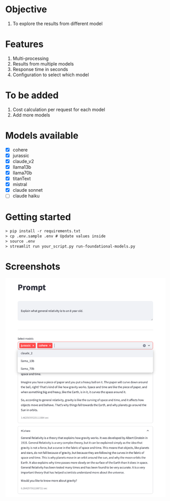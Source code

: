 # Objective

1. To explore the results from different model

# Features

1. Multi-processing
2. Results from multiple models 
3. Response time in seconds
4. Configuration to select which model

# To be added

1. Cost calculation per request for each model
2. Add more models

# Models available

- [x] cohere
- [x] jurassic
- [x] claude_v2
- [x] llama13b
- [x] llama70b
- [x] titanText
- [x] mistral
- [x] claude sonnet
- [ ] claude haiku

# Getting started

```
> pip install -r requirements.txt
> cp .env.sample .env # Update values inside
> source .env
> streamlit run your_script.py run-foundational-models.py

```


# Screenshots

![say hello](./screenshots/ss-selection-of-model.png "Say hello")